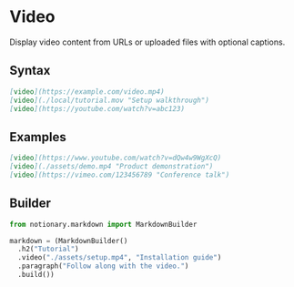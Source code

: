 # Video

Display video content from URLs or uploaded files with optional captions.

## Syntax

```markdown
[video](https://example.com/video.mp4)
[video](./local/tutorial.mov "Setup walkthrough")
[video](https://youtube.com/watch?v=abc123)
```

## Examples

```markdown
[video](https://www.youtube.com/watch?v=dQw4w9WgXcQ)
[video](./assets/demo.mp4 "Product demonstration")
[video](https://vimeo.com/123456789 "Conference talk")
```

## Builder

```python
from notionary.markdown import MarkdownBuilder

markdown = (MarkdownBuilder()
  .h2("Tutorial")
  .video("./assets/setup.mp4", "Installation guide")
  .paragraph("Follow along with the video.")
  .build())
```
